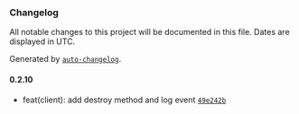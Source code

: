 ### Changelog

All notable changes to this project will be documented in this file. Dates are displayed in UTC.

Generated by [`auto-changelog`](https://github.com/CookPete/auto-changelog).

#### 0.2.10

- feat(client): add destroy method and log event [`49e242b`](https://github.com/tctien342/comfyui-sdk/commit/49e242baa1c521de1dd068dd9bf0ce6f82ace9bb)
